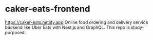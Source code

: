 # caker-eats-frontend

https://caker-eats.netlify.app
Online food ordering and delivery service backend like Uber Eats with Nest.js and GraphQL.
This repo is study-purposed.
